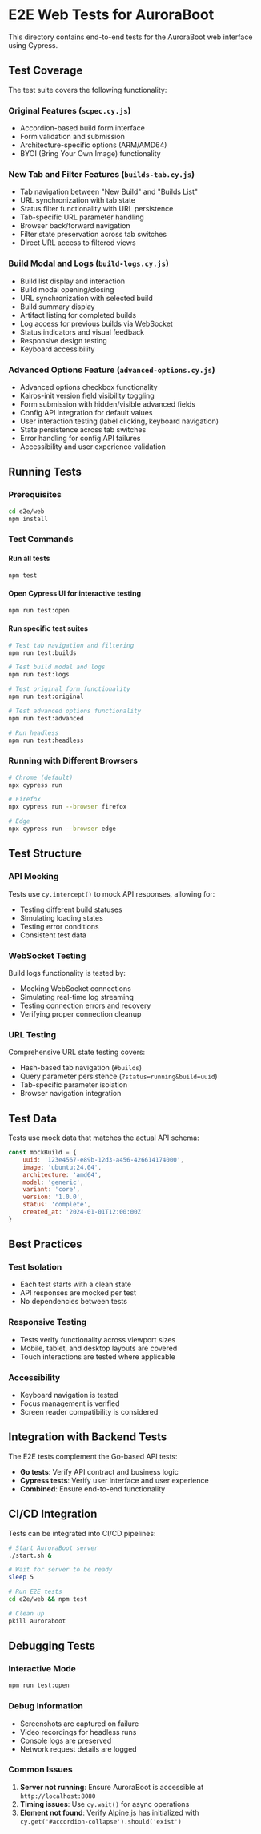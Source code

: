 # E2E Web Tests for AuroraBoot

This directory contains end-to-end tests for the AuroraBoot web interface using Cypress.

## Test Coverage

The test suite covers the following functionality:

### Original Features (`scpec.cy.js`)
- Accordion-based build form interface
- Form validation and submission
- Architecture-specific options (ARM/AMD64)
- BYOI (Bring Your Own Image) functionality

### New Tab and Filter Features (`builds-tab.cy.js`)
- Tab navigation between "New Build" and "Builds List"
- URL synchronization with tab state
- Status filter functionality with URL persistence
- Tab-specific URL parameter handling
- Browser back/forward navigation
- Filter state preservation across tab switches
- Direct URL access to filtered views

### Build Modal and Logs (`build-logs.cy.js`)
- Build list display and interaction
- Build modal opening/closing
- URL synchronization with selected build
- Build summary display
- Artifact listing for completed builds
- Log access for previous builds via WebSocket
- Status indicators and visual feedback
- Responsive design testing
- Keyboard accessibility

### Advanced Options Feature (`advanced-options.cy.js`)
- Advanced options checkbox functionality
- Kairos-init version field visibility toggling
- Form submission with hidden/visible advanced fields
- Config API integration for default values
- User interaction testing (label clicking, keyboard navigation)
- State persistence across tab switches
- Error handling for config API failures
- Accessibility and user experience validation

## Running Tests

### Prerequisites
```bash
cd e2e/web
npm install
```

### Test Commands

#### Run all tests
```bash
npm test
```

#### Open Cypress UI for interactive testing
```bash
npm run test:open
```

#### Run specific test suites
```bash
# Test tab navigation and filtering
npm run test:builds

# Test build modal and logs
npm run test:logs

# Test original form functionality
npm run test:original

# Test advanced options functionality
npm run test:advanced

# Run headless
npm run test:headless
```

### Running with Different Browsers
```bash
# Chrome (default)
npx cypress run

# Firefox
npx cypress run --browser firefox

# Edge
npx cypress run --browser edge
```

## Test Structure

### API Mocking
Tests use `cy.intercept()` to mock API responses, allowing for:
- Testing different build statuses
- Simulating loading states
- Testing error conditions
- Consistent test data

### WebSocket Testing
Build logs functionality is tested by:
- Mocking WebSocket connections
- Simulating real-time log streaming
- Testing connection errors and recovery
- Verifying proper connection cleanup

### URL Testing
Comprehensive URL state testing covers:
- Hash-based tab navigation (`#builds`)
- Query parameter persistence (`?status=running&build=uuid`)
- Tab-specific parameter isolation
- Browser navigation integration

## Test Data

Tests use mock data that matches the actual API schema:
```javascript
const mockBuild = {
    uuid: '123e4567-e89b-12d3-a456-426614174000',
    image: 'ubuntu:24.04',
    architecture: 'amd64',
    model: 'generic',
    variant: 'core',
    version: '1.0.0',
    status: 'complete',
    created_at: '2024-01-01T12:00:00Z'
}
```

## Best Practices

### Test Isolation
- Each test starts with a clean state
- API responses are mocked per test
- No dependencies between tests

### Responsive Testing
- Tests verify functionality across viewport sizes
- Mobile, tablet, and desktop layouts are covered
- Touch interactions are tested where applicable

### Accessibility
- Keyboard navigation is tested
- Focus management is verified
- Screen reader compatibility is considered

## Integration with Backend Tests

The E2E tests complement the Go-based API tests:
- **Go tests**: Verify API contract and business logic
- **Cypress tests**: Verify user interface and user experience
- **Combined**: Ensure end-to-end functionality

## CI/CD Integration

Tests can be integrated into CI/CD pipelines:
```bash
# Start AuroraBoot server
./start.sh &

# Wait for server to be ready
sleep 5

# Run E2E tests
cd e2e/web && npm test

# Clean up
pkill auroraboot
```

## Debugging Tests

### Interactive Mode
```bash
npm run test:open
```

### Debug Information
- Screenshots are captured on failure
- Video recordings for headless runs
- Console logs are preserved
- Network request details are logged

### Common Issues
1. **Server not running**: Ensure AuroraBoot is accessible at `http://localhost:8080`
2. **Timing issues**: Use `cy.wait()` for async operations
3. **Element not found**: Verify Alpine.js has initialized with `cy.get('#accordion-collapse').should('exist')`
